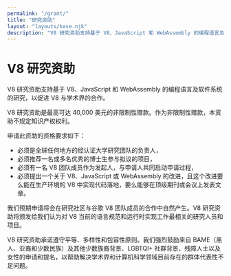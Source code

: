 ```yaml
---
permalink: "/grant/"
title: "研究资助"
layout: "layouts/base.njk"
description: "V8 研究资助支持基于 V8、JavaScript 和 WebAssembly 的编程语言及软件系统研究。"
---
```

# V8 研究资助

V8 研究资助支持基于 V8、JavaScript 和 WebAssembly 的编程语言及软件系统的研究，以促进 V8 与学术界的合作。

V8 研究资助是最高可达 40,000 美元的非限制性赠款。作为非限制性赠款，本资助不规定知识产权权利。

申请此资助的资格要求如下：

- 必须是全球任何地方的经认证大学研究团队的负责人，
- 必须推荐一名或多名优秀的博士生参与拟议的项目，
- 必须有一名 V8 团队成员作为发起人，与申请人共同启动申请过程，
- 必须提出一个关于 V8、JavaScript 或 WebAssembly 的改进，且这个改进要么能在生产环境的 V8 中实现代码落地，要么能够在顶级期刊或会议上发表文章。

我们预期申请将会在研究社区与谷歌 V8 团队成员的合作中自然产生。V8 研究资助将颁发给我们认为对 V8 当前的语言规范和运行时实现工作最相关的研究人员和项目。

V8 研究资助承诺遵守平等、多样性和包容性原则。我们强烈鼓励来自 BAME（黑人、亚裔和少数民族）及其他少数族裔背景、LGBTQI+ 社群背景、残障人士以及女性的申请和提名，以帮助解决学术界和计算机科学领域目前存在的群体代表性不足问题。
